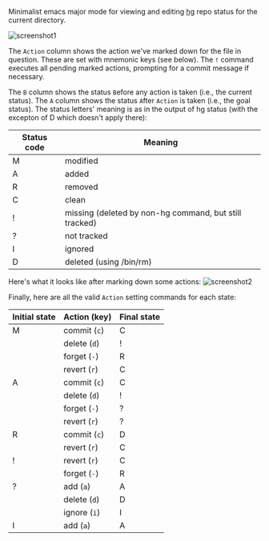 Minimalist emacs major mode for viewing and editing
[hg](http://mercurial.selenic.com) repo status for the current
directory.

![screenshot1](https://bitbucket.org/rnml/hg-status-mode/raw/tip/screenshot1.png)

The `Action` column shows the action we've marked down for the file in
question.  These are set with mnemonic keys (see below).  The `!`
command executes all pending marked actions, prompting for a commit
message if necessary.

The `B` column shows the status `B`efore any action is taken (i.e.,
the current status).  The `A` column shows the status `A`fter `Action`
is taken (i.e., the goal status).  The status letters' meaning is as
in the output of hg status (with the excepton of D which doesn't apply
there):

  | Status code  | Meaning                                                   |
  | ------------ | --------------------------------------------------------- |
  |   M          | modified                                                  |
  |   A          | added                                                     |
  |   R          | removed                                                   |
  |   C          | clean                                                     |
  |   !          | missing (deleted by non-hg command, but still tracked)    |
  |   ?          | not tracked                                               |
  |   I          | ignored                                                   |
  |   D          | deleted (using /bin/rm)                                   |
  
Here's what it looks like after marking down some actions:
![screenshot2](https://bitbucket.org/rnml/hg-status-mode/raw/tip/screenshot2.png)

Finally, here are all the valid `Action` setting commands for each
state:

  | Initial state | Action (key)  | Final state  |
  | ------------- | ------------- | ------------ |
  |   M           | commit (`c`)  |   C          |
  |               | delete (`d`)  |   !          |
  |               | forget (`-`)  |   R          |
  |               | revert (`r`)  |   C          |
  |   A           | commit (`c`)  |   C          |
  |               | delete (`d`)  |   !          |
  |               | forget (`-`)  |   ?          |
  |               | revert (`r`)  |   ?          |
  |   R           | commit (`c`)  |   D          |
  |               | revert (`r`)  |   C          |
  |   !           | revert (`r`)  |   C          |
  |               | forget (`-`)  |   R          |
  |   ?           | add (`a`)     |   A          |
  |               | delete (`d`)  |   D          |
  |               | ignore (`i`)  |   I          |
  |   I           | add (`a`)     |   A          |
